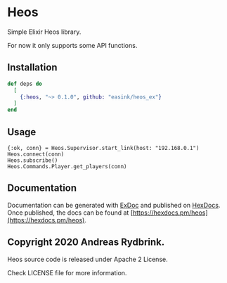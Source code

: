 # Heos

Simple Elixir Heos library.

For now it only supports some API functions.

## Installation

```elixir
def deps do
  [
    {:heos, "~> 0.1.0", github: "easink/heos_ex"}
  ]
end
```

## Usage

    {:ok, conn} = Heos.Supervisor.start_link(host: "192.168.0.1")
    Heos.connect(conn)
    Heos.subscribe()
    Heos.Commands.Player.get_players(conn)


## Documentation

Documentation can be generated with [ExDoc](https://github.com/elixir-lang/ex_doc)
and published on [HexDocs](https://hexdocs.pm). Once published, the docs can
be found at [https://hexdocs.pm/heos](https://hexdocs.pm/heos).

## Copyright 2020 Andreas Rydbrink.

Heos source code is released under Apache 2 License.

Check LICENSE file for more information.

